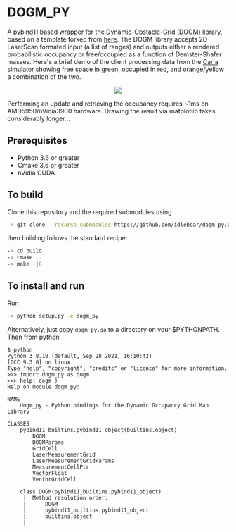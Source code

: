 # DOGM_PY

A pybind11 based wrapper for the [Dynamic-Obstacle-Grid (DOGM) library](https://github.com/idlebear/dynamic-occupancy-grid-map), based on a template forked from [here](https://github.com/PWhiddy/pybind11-cuda).  The DOGM library accepts 2D LaserScan formated input (a list of ranges) and outputs either a rendered probabilistic occupancy or free/occupied as a function of Demster-Shafer masses.  Here's a brief demo of the client processing data from the [Carla](www.carla.org) simulator showing free space in green, occupied in red, and orange/yellow a combination of the two.

<p align="center">
  <img src="./doc/occupancy-demo.gif">
</p>

Performing an update and retrieving the occupancy requires ~1ms on AMD5950/nVidia3900 hardware.  Drawing the result via matplotlib takes considerably longer...

## Prerequisites

* Python 3.6 or greater 
* Cmake 3.6 or greater 
* nVidia CUDA 

## To build 

Clone this repository and the required submodules using
```bash
-> git clone --recurse_submodules https://github.com/idlebear/dogm_py.git
```  
then building follows the standard recipe:
```bash
-> cd build
-> cmake ..
-> make -j8
```

## To install and run

Run 
```bash
-> python setup.py -e dogm_py
```
Alternatively, just copy `dogm_py.so` to a directory on your $PYTHONPATH.  Then from python
```
$ python
Python 3.8.10 (default, Sep 28 2021, 16:10:42) 
[GCC 9.3.0] on linux
Type "help", "copyright", "credits" or "license" for more information.
>>> import dogm_py as dogm
>>> help( dogm )
Help on module dogm_py:

NAME
    dogm_py - Python bindings for the Dynamic Occupancy Grid Map Library

CLASSES
    pybind11_builtins.pybind11_object(builtins.object)
        DOGM
        DOGMParams
        GridCell
        LaserMeasurementGrid
        LaserMeasurementGridParams
        MeasurementCellPtr
        VectorFloat
        VectorGridCell
    
    class DOGM(pybind11_builtins.pybind11_object)
     |  Method resolution order:
     |      DOGM
     |      pybind11_builtins.pybind11_object
     |      builtins.object
     |  
```

